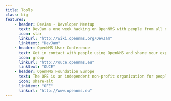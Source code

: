 ```yaml
---
title: Tools
class: big
features:
    - header: DevJam - Developer Meetup
      text: DevJam a one week hacking on OpenNMS with people from all over the world annually held at University of Minnesota.
      icon: star
      linkurl: "http://wiki.opennms.org/DevJam"
      linktext: "DevJam"
    - header: OpenNMS User Conference
      text: Get in contact with people using OpenNMS and share your experience on our annually user conference in Europe.
      icon: group
      linkurl: "http://ouce.opennms.eu"
      linktext: "OUCE"
    - header: OpenNMS Foundation Europe
      text: The OFE is an independent non-profit organization for people who want to contribute to the OpenNMS project.
      icon: share-alt
      linktext: "OFE"
      linkurl: "http://www.opennms.eu"
---
```

